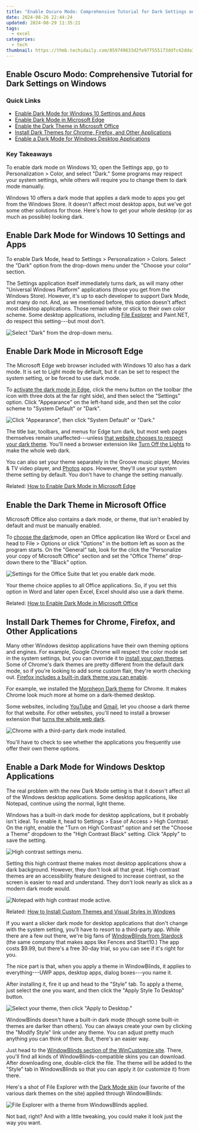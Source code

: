 ```yaml
---
title: "Enable Oscuro Modo: Comprehensive Tutorial for Dark Settings on Windows"
date: 2024-08-26 22:44:24
updated: 2024-08-29 11:35:21
tags:
  - excel
categories:
  - tech
thumbnail: https://thmb.techidaily.com/859749633d2fe977555173ddfc42dda3acc4bf2fd5329788d0569c467b1120f3.jpg
---
```


## Enable Oscuro Modo: Comprehensive Tutorial for Dark Settings on Windows

### Quick Links

* [Enable Dark Mode for Windows 10 Settings and Apps](https://fox-that.techidaily.com/navigating-privacy-ways-to-check-for-an-imessage-block-from-a-specific-user/)
* [Enable Dark Mode in Microsoft Edge](https://some-knowledge.techidaily.com/new-evaluating-the-skys-new-kid-on-the-block-syma-x5c-review/)
* [Enable the Dark Theme in Microsoft Office](https://extra-resources.techidaily.com/2024-approved-childhood-wings-5-best-drone-companions/)
* [Install Dark Themes for Chrome, Firefox, and Other Applications](https://change-location.techidaily.com/in-2024-how-to-fix-pokemon-go-route-not-working-on-xiaomi-civi-3-drfone-by-drfone-virtual-android/)
* [Enable a Dark Mode for Windows Desktop Applications](https://twitter-videos.techidaily.com/updated-ensuring-your-tweets-meet-aspect-ratio-norms/)

### Key Takeaways

 To enable dark mode on Windows 10, open the Settings app, go to Personalization > Color, and select "Dark." Some programs may respect your system settings, while others will require you to change them to dark mode manually.

 Windows 10 offers a dark mode that applies a dark mode to apps you get from the Windows Store. It doesn't affect most desktop apps, but we've got some other solutions for those. Here's how to get your whole desktop (or as much as possible) looking dark.

##  Enable Dark Mode for Windows 10 Settings and Apps

 To enable Dark Mode, head to Settings > Personalization > Colors. Select the "Dark" option from the drop-down menu under the "Choose your color" section.

 The Settings application itself immediately turns dark, as will many other "Universal Windows Platform" applications (those you get from the Windows Store). However, it's up to each developer to support Dark Mode, and many do not. And, as we mentioned before, this option doesn't affect most desktop applications. Those remain white or stick to their own color scheme. Some desktop applications, including [File Explorer](https://fox-helps.techidaily.com/comical-creations-no-cost-memes-available-for-2024/) and Paint.NET, do respect this setting---but most don't.

![Select "Dark" from the drop-down menu.](https://static1.howtogeekimages.com/wordpress/wp-content/uploads/2018/03/change-to-dark-mode.png) 

##  Enable Dark Mode in Microsoft Edge

 The Microsoft Edge web browser included with Windows 10 also has a dark mode. It is set to Light mode by default, but it can be set to respect the system setting, or be forced to use dark mode.

 To [activate the dark mode in Edge](https://screen-activity-recording.techidaily.com/new-adjusting-low-bit-rate-settings-obs-for-2024/), click the menu button on the toolbar (the icon with three dots at the far right side), and then select the "Settings" option. Click "Appearance" on the left-hand side, and then set the color scheme to "System Default" or "Dark".

![Click "Appearance", then click "System Default" or "Dark."](https://static1.howtogeekimages.com/wordpress/wp-content/uploads/2018/03/click-appearance-then-click-system-defualt-or-dark.png) 

 The title bar, toolbars, and menus for Edge turn dark, but most web pages themselves remain unaffected---unless [that website chooses to respect your dark theme](https://youtube-stream.techidaily.com/2024-approved-mr-beasts-financial-reach/). You'll need a browser extension like [Turn Off the Lights](https://www.microsoft.com/en-us/p/turn-off-the-lights-for-microsoft-edge/9nblggh52lrr#activetab=pivot:overviewtab) to make the whole web dark.

 You can also set your theme separately in the Groove music player, Movies & TV video player, and [Photos](https://youtube-zero.techidaily.com/wiftly-uninstalling-youtube-videos-from-devices-for-2024/) apps. However, they'll use your system theme setting by default. You don't have to change the setting manually.

Related: [How to Enable Dark Mode in Microsoft Edge](https://screen-activity-recording.techidaily.com/new-adjusting-low-bit-rate-settings-obs-for-2024/) 

##  Enable the Dark Theme in Microsoft Office

 Microsoft Office also contains a dark mode, or theme, that isn't enabled by default and must be manually enabled.

 To [choose the dark](https://youtube-help.techidaily.com/2024-approved-exploring-biggest-fifa-footage-trends-in-graphics/)mode, open an Office application like Word or Excel and head to File > Options or click "Options" in the bottom left as soon as the program starts. On the "General" tab, look for the click the "Personalize your copy of Microsoft Office" section and set the "Office Theme" drop-down there to the "Black" option.

![Settings for the Office Suite that let you enable dark mode.](https://static1.howtogeekimages.com/wordpress/wp-content/uploads/2018/10/img_5bb524ed07d4a.png) 

 Your theme choice applies to all Office applications. So, if you set this option in Word and later open Excel, Excel should also use a dark theme.

Related: [How to Enable Dark Mode in Microsoft Office](https://youtube-help.techidaily.com/2024-approved-exploring-biggest-fifa-footage-trends-in-graphics/) 

##  Install Dark Themes for Chrome, Firefox, and Other Applications

 Many other Windows desktop applications have their own theming options and engines. For example, Google Chrome will respect the color mode set in the system settings, but you can override it to [install your own themes](https://chrome.google.com/webstore/category/themes). Some of Chrome's dark themes are pretty different from the default dark mode, so if you're looking to add some custom flair, they're worth checking out. [Firefox includes a built-in dark theme you can enable](https://howto.techidaily.com/8-solutions-to-solve-youtube-app-crashing-on-vivo-y100t-drfone-by-drfone-fix-android-problems-fix-android-problems/).

 For example, we installed the [Morpheon Dark theme](https://chrome.google.com/webstore/detail/morpheon-dark/mafbdhjdkjnoafhfelkjpchpaepjknad?hl=en) for Chrome. It makes Chrome look much more at home on a dark-themed desktop.

 Some websites, including [YouTube](https://android-location-track.techidaily.com/3-solutions-to-find-your-lava-yuva-3-current-location-of-a-mobile-number-drfone-by-drfone-virtual-android/) and [Gmail](https://win-dash.techidaily.com/enhance-your-pcs-wireless-connectivity-download-microsofts-updated-bluetooth-drivers-for-win-10-11-8-and-7/), let you choose a dark theme for that website. For other websites, you'll need to install a browser extension that [turns the whole web dark](https://unlock-android.techidaily.com/the-top-5-android-apps-that-use-fingerprint-sensor-to-lock-your-apps-on-tecno-pop-7-pro-by-drfone-android/).

![Chrome with a third-party dark mode installed.](https://static1.howtogeekimages.com/wordpress/wp-content/uploads/2018/10/img_5bb528e36016a.png) 

 You'll have to check to see whether the applications you frequently use offer their own theme options.

##  Enable a Dark Mode for Windows Desktop Applications

 The real problem with the new Dark Mode setting is that it doesn't affect all of the Windows desktop applications. Some desktop applications, like Notepad, continue using the normal, light theme.

 Windows has a built-in dark mode for desktop applications, but it probably isn't ideal. To enable it, head to Settings > Ease of Access > High Contrast. On the right, enable the "Turn on High Contrast" option and set the "Choose a Theme" dropdown to the "High Contrast Black" setting. Click "Apply" to save the setting.

![High contrast settings menu.](https://static1.howtogeekimages.com/wordpress/wp-content/uploads/2018/10/img_5bb525c2a8d34.png) 

 Setting this high contrast theme makes most desktop applications show a dark background. However, they don't look all that great. High contrast themes are an accessibility feature designed to increase contrast, so the screen is easier to read and understand. They don't look nearly as slick as a modern dark mode would.

![Notepad with high contrast mode active.](https://static1.howtogeekimages.com/wordpress/wp-content/uploads/2018/10/img_5bb5259ac28b0.png) 

Related: [How to Install Custom Themes and Visual Styles in Windows](https://iphone-location.techidaily.com/how-to-fix-the-apple-iphone-14-pro-max-gps-not-working-issue-drfone-by-drfone-virtual-ios/) 

 If you want a slicker dark mode for desktop applications that don't change with the system setting, you'll have to resort to a third-party app. While there are a few out there, we're big fans of [WindowBlinds from Stardock](https://www.stardock.com/buy2?s=ESD-SDS-W1241&affiliate=LSM03) (the same company that makes apps like Fences and Start10.) The app costs $9.99, but there's a free 30-day trial, so you can see if it's right for you.

 The nice part is that, when you apply a theme in WindowBlinds, it applies to everything---UWP apps, desktop apps, dialog boxes---you name it.

 After installing it, fire it up and head to the "Style" tab. To apply a theme, just select the one you want, and then click the "Apply Style To Desktop" button.

![Select your theme, then click "Apply to Desktop."](https://static1.howtogeekimages.com/wordpress/wp-content/uploads/2018/03/WindowBlinds.png) 

 WindowBlinds doesn't have a built-in dark mode (though some built-in themes are darker than others). You can always create your own by clicking the "Modify Style" link under any theme. You can adjust pretty much anything you can think of there. But, there's an easier way.

 Just head to the [WindowBlinds section of the WinCustomize site](https://www.wincustomize.com/explore/windowblinds). There, you'll find all kinds of WindowBlinds-compatible skins you can download. After downloading one, double-click the file. The theme will be added to the "Style" tab in WindowsBlinds so that you can apply it (or customize it) from there.

 Here's a shot of File Explorer with the [Dark Mode skin](https://www.wincustomize.com/explore/windowblinds/8824/) (our favorite of the various dark themes on the site) applied through WindowBlinds:

![File Explorer with a theme from WindowsBlinds applied.](https://static1.howtogeekimages.com/wordpress/wp-content/uploads/2016/08/dt_c.png) 

 Not bad, right? And with a little tweaking, you could make it look just the way you want.

<ins class="adsbygoogle"
     style="display:block"
     data-ad-format="autorelaxed"
     data-ad-client="ca-pub-7571918770474297"
     data-ad-slot="1223367746"></ins>



<ins class="adsbygoogle"
     style="display:block"
     data-ad-client="ca-pub-7571918770474297"
     data-ad-slot="8358498916"
     data-ad-format="auto"
     data-full-width-responsive="true"></ins>
